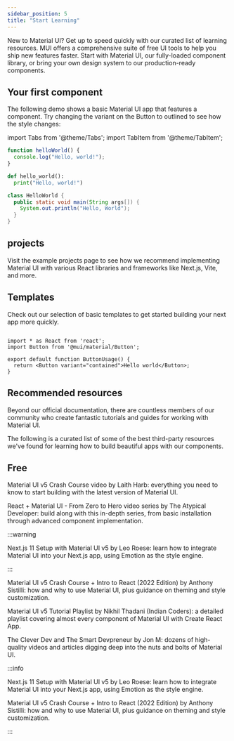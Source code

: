 ```yaml
---
sidebar_position: 5
title: "Start Learning"
---
```


New to Material UI? Get up to speed quickly with our curated list of learning resources.
MUI offers a comprehensive suite of free UI tools to help you ship new features faster. Start with Material UI, our fully-loaded component library, or bring your own design system to our production-ready components.

## Your first component

The following demo shows a basic Material UI app that features a component. Try changing the variant on the Button to outlined to see how the style changes:

import Tabs from '@theme/Tabs';
import TabItem from '@theme/TabItem';

<Tabs>
<TabItem value="js" label="JavaScript">

```js
function helloWorld() {
  console.log("Hello, world!");
}
```

</TabItem>
<TabItem value="py" label="Python">

```py
def hello_world():
  print("Hello, world!")
```

</TabItem>
<TabItem value="java" label="Java">

```java
class HelloWorld {
  public static void main(String args[]) {
    System.out.println("Hello, World");
  }
}
```

</TabItem>
</Tabs>

## projects

Visit the example projects page to see how we recommend implementing Material UI with various React libraries and frameworks like Next.js, Vite, and more.

## Templates

Check out our selection of basic templates to get started building your next app more quickly.

```

import * as React from 'react';
import Button from '@mui/material/Button';

export default function ButtonUsage() {
  return <Button variant="contained">Hello world</Button>;
}

```

## Recommended resources

Beyond our official documentation, there are countless members of our community who create fantastic tutorials and guides for working with Material UI.

The following is a curated list of some of the best third-party resources we've found for learning how to build beautiful apps with our components.

## Free

Material UI v5 Crash Course video by Laith Harb: everything you need to know to start building with the latest version of Material UI.

React + Material UI - From Zero to Hero video series by The Atypical Developer: build along with this in-depth series, from basic installation through advanced component implementation.

:::warning

Next.js 11 Setup with Material UI v5 by Leo Roese: learn how to integrate Material UI into your Next.js app, using Emotion as the style engine.

:::

Material UI v5 Crash Course + Intro to React (2022 Edition) by Anthony Sistilli: how and why to use Material UI, plus guidance on theming and style customization.

Material UI v5 Tutorial Playlist by Nikhil Thadani (Indian Coders): a detailed playlist covering almost every component of Material UI with Create React App.

The Clever Dev and The Smart Devpreneur by Jon M: dozens of high-quality videos and articles digging deep into the nuts and bolts of Material UI.

:::info

Next.js 11 Setup with Material UI v5 by Leo Roese: learn how to integrate Material UI into your Next.js app, using Emotion as the style engine.

Material UI v5 Crash Course + Intro to React (2022 Edition) by Anthony Sistilli: how and why to use Material UI, plus guidance on theming and style customization.

:::
